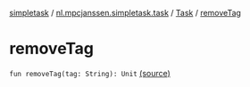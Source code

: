 [simpletask](../../index.md) / [nl.mpcjanssen.simpletask.task](../index.md) / [Task](index.md) / [removeTag](.)

# removeTag

`fun removeTag(tag: String): Unit` [(source)](https://github.com/mpcjanssen/simpletask-android/blob/master/src/main/java/nl/mpcjanssen/simpletask/task/Task.kt#L180)